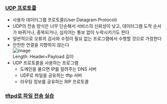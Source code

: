 ### [UDP 프로토콜](https://youtu.be/3MkI3FBFzX8?list=PL0d8NnikouEWcF1jJueLdjRIC4HsUlULi)
- 사용자 데이터그램 프로토콜(User Datagram Protocol)
- UDP의 전송 방식은 너무 단순해서 서비스의 신뢰성이 낮고, 데이터그램 도착 순서가 바뀌거나, 중복되거나, 심지어는 통보 없이 누락시키기도 한다
- 일반적으로 오류의 검사와 수정이 필요 없는 프로그램에서 수행할 것으로 가정한다
- 안전한 연결을 지향하지 않는다   
![image](https://user-images.githubusercontent.com/28378553/125183395-5585ea00-e251-11eb-95dd-ec842bc594b2.png)    
Length: Header+Payload 길이
- UDP 프로토콜을 사용하는 프로그램
  + 도메인을 물으면 IP를 알려주는 DNS 서버
  + UDP로 파일을 공유하는 tftp 서버
  + 라우팅 정보를 공유하는 RIP 프로토콜

### [tftpd로 파일 전송 실습](https://youtu.be/5Woau-EJChw?list=PL0d8NnikouEWcF1jJueLdjRIC4HsUlULi)
